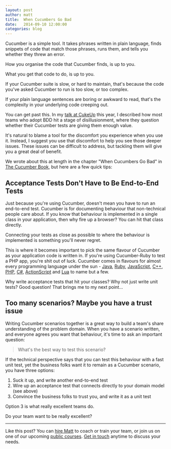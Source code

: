 ```yaml
---
layout: post
author: matt
title:  When Cucumbers Go Bad
date:   2014-09-10 12:00:00
categories: blog
---
```


Cucumber is a simple tool. It takes phrases written in plain language, finds snippets of code that match those phrases, runs them, and tells you whether they threw an error.

How you organise the code that Cucumber finds, is up to you.

What you get that code to do, is up to you.

If your Cucumber suite is slow, or hard to maintain, that's because the code you've asked Cucumber to run is too slow, or too complex.

If your plain language sentences are boring or awkward to read, that's the complexity in your underlying code creeping out.

You can get past this. In my [talk at CukeUp](https://skillsmatter.com/skillscasts/4984-post-bdd-team) this year, I described how most teams who adopt BDD hit a stage of disillusionment, where they question whether their Cucumber tests are giving them enough value.

It's natural to blame a tool for the discomfort you experience when you use it. Instead, I suggest you use that discomfort to help you see those deeper issues. These issues can be difficult to address, but tackling them will give you a great deal of benefit.

We wrote about this at length in the chapter "When Cucumbers Go Bad" in [The Cucumber Book](https://pragprog.com/book/hwcuc/the-cucumber-book), but here are a few quick tips:

## Acceptance Tests Don't Have to Be End-to-End Tests

Just because you're using Cucumber, doesn't mean you have to run an end-to-end test. Cucumber is for documenting behaviour that non-technical people care about. If you know that behaviour is implemented in a single class in your application, then why fire up a browser? You can hit that class directly.

Connecting your tests as close as possible to where the behaviour is implemented is something you'll never regret.

This is where it becomes important to pick the same flavour of Cucumber as your application code is written in. If you're using Cucumber-Ruby to test a PHP app, you're shit out of luck. Cucumber comes in flavours for almost every programming language under the sun - [Java](https://github.com/cucumber/cucumber-jvm), [Ruby](https://github.com/cucumber/cucumber), [JavaScript](https://github.com/cucumber/cucumber-js), [C++](https://github.com/cucumber/cucumber-cpp), [PHP](https://github.com/behat/behat), [C#](https://github.com/techtalk/SpecFlow/), [ActionScript](https://github.com/flashquartermaster/Cuke4AS3) and [Lua](https://github.com/cucumber/cucumber-lua) to name but a few.

Why write acceptance tests that hit your classes? Why not just write unit tests? Good question! That brings me to my next point...

## Too many scenarios? Maybe you have a trust issue

Writing Cucumber scenarios together is a great way to build a team's share understanding of the problem domain. When you have a scenario written, and everyone agrees you want that behaviour, it's time to ask an important question:

> What's the best way to test this scenario?

If the technical perspective says that you can test this behaviour with a fast unit test, yet the business folks want it to remain as a Cucumber scenario, you have three options:

1. Suck it up, and write another end-to-end test
2. Wire up an acceptance test that connects directly to your domain model (see above)
3. Convince the business folks to trust you, and write it as a unit test

Option 3 is what really excellent teams do.

Do your team want to be really excellent?

----

Like this post? You can [hire Matt](https://cucumber.pro/training.html) to coach or train your team, or join us on one of our upcoming [public courses](http://kickstartacademy.io/courses/bdd-kickstart). [Get in touch](mailto:hello@cucumber.pro?subject=Private%20Cucumber%20training) anytime to discuss your needs.
